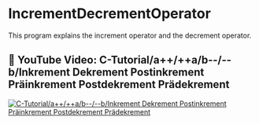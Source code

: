 # IncrementDecrementOperator
This program explains the increment operator and the decrement operator.

## 👀 YouTube Video: C-Tutorial/a++/++a/b--/--b/Inkrement Dekrement Postinkrement Präinkrement Postdekrement Prädekrement
<!-- YouTube video cards from https://github.com/DenverCoder1/github-readme-youtube-cards -->
<!-- https://ytcards.demolab.com/?id=<video ID>&title=<video+title>&lang=en&timestamp=<video publish date in Unix time format>&background_color=%230d1117&title_color=%23ffffff&stats_color=%23dedede&max_title_lines=1&width=250&border_radius=5&duration=<video duration in seconds> "<video title>") -->
<!-- BEGIN YOUTUBE-CARDS -->
[![C-Tutorial/a++/++a/b--/--b/Inkrement Dekrement Postinkrement Präinkrement Postdekrement Prädekrement](https://ytcards.demolab.com/?id=rDP2jW2Yabw&title=C-Tutorial/a++/++a/b--/--b/Inkrement+Dekrement+Postinkrement+Präinkrement+Postdekrement+Prädekrement&lang=en&timestamp=1711062000&background_color=%230d1117&title_color=%23ffffff&stats_color=%23dedede&max_title_lines=1&width=250&border_radius=5&duration=67260 "C-Tutorial/a++/++a/b--/--b/Inkrement Dekrement Postinkrement Präinkrement Postdekrement Prädekrement")](https://youtu.be/rDP2jW2Yabw?si=UYaHzSDFh2nOW99A)
<!-- END YOUTUBE-CARDS -->

